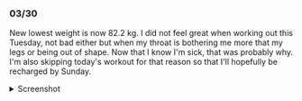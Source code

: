 ### 03/30
New lowest weight is now 82.2 kg. I did not feel great when working out this Tuesday, not bad either but when my throat is bothering me more that my legs or being out of shape. Now that I know I'm sick, that was probably why. I'm also skipping today's workout for that reason so that I'll hopefully be recharged by Sunday.

<details>
	<summary>Screenshot</summary>
	<img src="https://media.discordapp.net/attachments/810551417043419170/1088012747024896020/Screenshot_20230322-091333.png?width=641&height=1390" />
</details>
